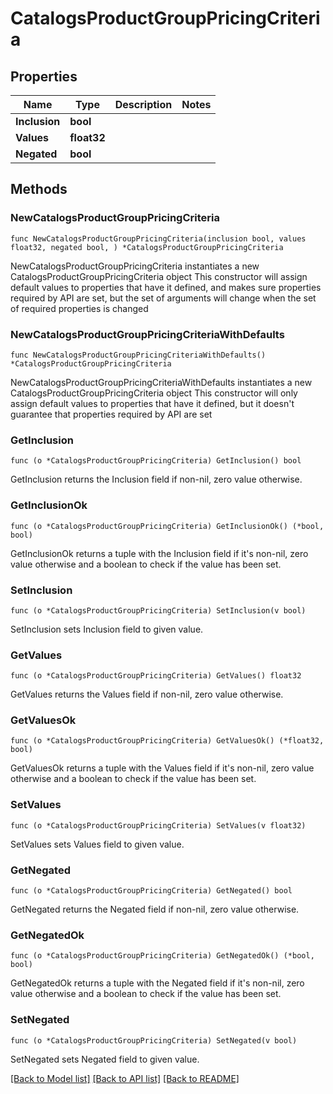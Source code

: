# CatalogsProductGroupPricingCriteria

## Properties

Name | Type | Description | Notes
------------ | ------------- | ------------- | -------------
**Inclusion** | **bool** |  | 
**Values** | **float32** |  | 
**Negated** | **bool** |  | 

## Methods

### NewCatalogsProductGroupPricingCriteria

`func NewCatalogsProductGroupPricingCriteria(inclusion bool, values float32, negated bool, ) *CatalogsProductGroupPricingCriteria`

NewCatalogsProductGroupPricingCriteria instantiates a new CatalogsProductGroupPricingCriteria object
This constructor will assign default values to properties that have it defined,
and makes sure properties required by API are set, but the set of arguments
will change when the set of required properties is changed

### NewCatalogsProductGroupPricingCriteriaWithDefaults

`func NewCatalogsProductGroupPricingCriteriaWithDefaults() *CatalogsProductGroupPricingCriteria`

NewCatalogsProductGroupPricingCriteriaWithDefaults instantiates a new CatalogsProductGroupPricingCriteria object
This constructor will only assign default values to properties that have it defined,
but it doesn't guarantee that properties required by API are set

### GetInclusion

`func (o *CatalogsProductGroupPricingCriteria) GetInclusion() bool`

GetInclusion returns the Inclusion field if non-nil, zero value otherwise.

### GetInclusionOk

`func (o *CatalogsProductGroupPricingCriteria) GetInclusionOk() (*bool, bool)`

GetInclusionOk returns a tuple with the Inclusion field if it's non-nil, zero value otherwise
and a boolean to check if the value has been set.

### SetInclusion

`func (o *CatalogsProductGroupPricingCriteria) SetInclusion(v bool)`

SetInclusion sets Inclusion field to given value.


### GetValues

`func (o *CatalogsProductGroupPricingCriteria) GetValues() float32`

GetValues returns the Values field if non-nil, zero value otherwise.

### GetValuesOk

`func (o *CatalogsProductGroupPricingCriteria) GetValuesOk() (*float32, bool)`

GetValuesOk returns a tuple with the Values field if it's non-nil, zero value otherwise
and a boolean to check if the value has been set.

### SetValues

`func (o *CatalogsProductGroupPricingCriteria) SetValues(v float32)`

SetValues sets Values field to given value.


### GetNegated

`func (o *CatalogsProductGroupPricingCriteria) GetNegated() bool`

GetNegated returns the Negated field if non-nil, zero value otherwise.

### GetNegatedOk

`func (o *CatalogsProductGroupPricingCriteria) GetNegatedOk() (*bool, bool)`

GetNegatedOk returns a tuple with the Negated field if it's non-nil, zero value otherwise
and a boolean to check if the value has been set.

### SetNegated

`func (o *CatalogsProductGroupPricingCriteria) SetNegated(v bool)`

SetNegated sets Negated field to given value.



[[Back to Model list]](../README.md#documentation-for-models) [[Back to API list]](../README.md#documentation-for-api-endpoints) [[Back to README]](../README.md)


